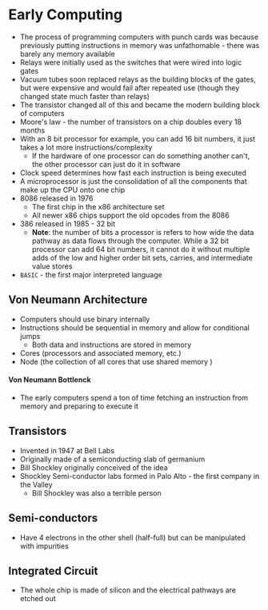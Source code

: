 # Early Computing

- The process of programming computers with punch cards was because previously putting instructions in memory was unfathomable - there was barely any memory available
- Relays were initially used as the switches that were wired into logic gates
- Vacuum tubes soon replaced relays as the building blocks of the gates, but were expensive and would fail after repeated use (though they changed state much faster than relays)
- The transistor changed all of this and became the modern building block of computers
- Moore's law - the number of transistors on a chip doubles every 18 months
- With an 8 bit processor for example, you can add 16 bit numbers, it just takes a lot more instructions/complexity
  - If the hardware of one processor can do something another can't, the other processor can just do it in software
- Clock speed determines how fast each instruction is being executed
- A microprocessor is just the consolidation of all the components that make up the CPU onto one chip
- 8086 released in 1976
  - The first chip in the x86 architecture set
  - All newer x86 chips support the old opcodes from the 8086
- 386 released in 1985 - 32 bit
  - **Note**: the number of bits a processor is refers to how wide the data pathway as data flows through the computer. While a 32 bit processor can add 64 bit numbers, it cannot do it without multiple adds of the low and higher order bit sets, carries, and intermediate value stores
- `BASIC` - the first major interpreted language


## Von Neumann Architecture

- Computers should use binary internally
- Instructions should be sequential in memory and allow for conditional jumps
  - Both data and instructions are stored in memory
- Cores (processors and associated memory, etc.)
- Node (the collection of all cores that use shared memory )

#### Von Neumann Bottlenck

- The early computers spend a ton of time fetching an instruction from memory and preparing to execute it

## Transistors

- Invented in 1947 at Bell Labs
- Originally made of a semiconducting slab of germanium
- Bill Shockley originally conceived of the idea
- Shockley Semi-conductor labs formed in Palo Alto - the first company in the Valley
  - Bill Shockley was also a terrible person

## Semi-conductors

- Have 4 electrons in the other shell (half-full) but can be manipulated with impurities

## Integrated Circuit

- The whole chip is made of silicon and the electrical pathways are etched out